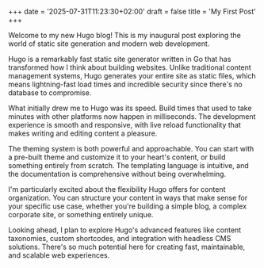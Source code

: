 +++
date = '2025-07-31T11:23:30+02:00'
draft = false
title = 'My First Post'
+++

Welcome to my new Hugo blog! This is my inaugural post exploring the world of static site generation and modern web development.

Hugo is a remarkably fast static site generator written in Go that has transformed how I think about building websites. Unlike traditional content management systems, Hugo generates your entire site as static files, which means lightning-fast load times and incredible security since there's no database to compromise.

What initially drew me to Hugo was its speed. Build times that used to take minutes with other platforms now happen in milliseconds. The development experience is smooth and responsive, with live reload functionality that makes writing and editing content a pleasure.

The theming system is both powerful and approachable. You can start with a pre-built theme and customize it to your heart's content, or build something entirely from scratch. The templating language is intuitive, and the documentation is comprehensive without being overwhelming.

I'm particularly excited about the flexibility Hugo offers for content organization. You can structure your content in ways that make sense for your specific use case, whether you're building a simple blog, a complex corporate site, or something entirely unique.

Looking ahead, I plan to explore Hugo's advanced features like content taxonomies, custom shortcodes, and integration with headless CMS solutions. There's so much potential here for creating fast, maintainable, and scalable web experiences.
